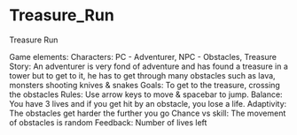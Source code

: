 # Treasure_Run
Treasure Run

Game elements:
Characters: PC - Adventurer, NPC - Obstacles, Treasure
Story: An adventurer is very fond of adventure and  has found a treasure in a tower but to get to it, he has to get through many obstacles such as lava, monsters shooting knives & snakes
Goals: To get to the treasure, crossing the obstacles
Rules: Use arrow keys to move & spacebar to jump. 
Balance: You have 3 lives and if you get hit by an obstacle, you lose a life.
Adaptivity: The obstacles get harder the further you go
Chance vs skill: The movement of obstacles is random
Feedback: Number of lives left
